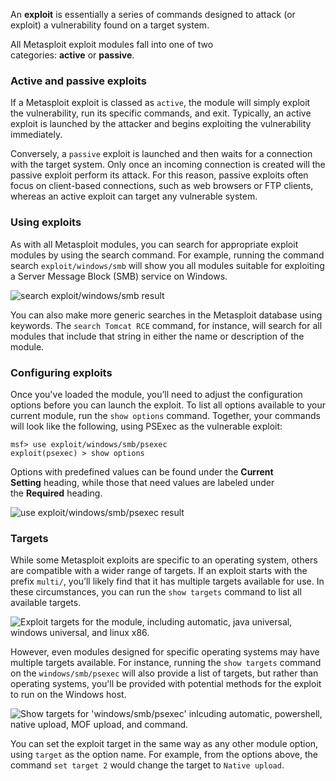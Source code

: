 An **exploit** is essentially a series of commands designed to attack (or exploit) a vulnerability found on a target system. 

All Metasploit exploit modules fall into one of two categories: **active** or **passive**.

### Active and passive exploits
If a Metasploit exploit is classed as `active`, the module will simply exploit the vulnerability, run its specific commands, and exit. Typically, an active exploit is launched by the attacker and begins exploiting the vulnerability immediately.

Conversely, a `passive` exploit is launched and then waits for a connection with the target system. Only once an incoming connection is created will the passive exploit perform its attack. For this reason, passive exploits often focus on client-based connections, such as web browsers or FTP clients, whereas an active exploit can target any vulnerable system.

### Using exploits
As with all Metasploit modules, you can search for appropriate exploit modules by using the search command. For example, running the command search `exploit/windows/smb` will show you all modules suitable for exploiting a Server Message Block (SMB) service on Windows.

![search exploit/windows/smb result](https://il-labforge-assets.origin.immersivelabs.team/uploads/lP2GpjGHZb3XpTQlzE-8Q4ojhC6CHGcgq9tLF825gMY.png)

You can also make more generic searches in the Metasploit database using keywords. The `search Tomcat RCE` command, for instance, will search for all modules that include that string in either the name or description of the module.

### Configuring exploits
Once you've loaded the module, you’ll need to adjust the configuration options before you can launch the exploit. To list all options available to your current module, run the `show options` command. Together, your commands will look like the following, using PSExec as the vulnerable exploit:
```plaintext
msf> use exploit/windows/smb/psexec
exploit(psexec) > show options
```

Options with predefined values can be found under the **Current Setting** heading, while those that need values are labeled under the **Required** heading.

![use exploit/windows/smb/psexec result](https://il-labforge-assets.origin.immersivelabs.team/uploads/4Rk-7CdgJZGy-E1GohNKhMgC1BuveItMTgf7O4mx724.png)

### Targets
While some Metasploit exploits are specific to an operating system, others are compatible with a wider range of targets. If an exploit starts with the prefix `multi/`, you’ll likely find that it has multiple targets available for use. In these circumstances, you can run the `show targets` command to list all available targets.

![Exploit targets for the module, including automatic, java universal, windows universal, and linux x86.](https://il-labforge-assets.origin.immersivelabs.team/uploads/E_TZl3s43fwqlfH__yVSzo0Nz5cmFAicPniI6Mh5hrw.png)

However, even modules designed for specific operating systems may have multiple targets available. For instance, running the `show targets` command on the `windows/smb/psexec` will also provide a list of targets, but rather than operating systems, you'll be provided with potential methods for the exploit to run on the Windows host.

![Show targets for 'windows/smb/psexec' inlcuding automatic, powershell, native upload, MOF upload, and command.](https://il-labforge-assets.origin.immersivelabs.team/uploads/gSo7yS0O8fGoy2g6LCEcfSVp5_RZb1rKmbXOWNkdkzo.png)

You can set the exploit target in the same way as any other module option, using `target` as the option name. For example, from the options above, the command `set target 2` would change the target to `Native upload`.
